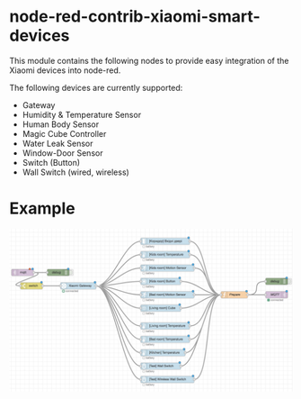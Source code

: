 # node-red-contrib-xiaomi-smart-devices

This module contains the following nodes to provide easy integration of the Xiaomi devices into node-red.

The following devices are currently supported:

* Gateway
* Humidity & Temperature Sensor
* Human Body Sensor
* Magic Cube Controller
* Water Leak Sensor
* Window-Door Sensor
* Switch (Button)
* Wall Switch (wired, wireless)


# Example


![Example](example.png)